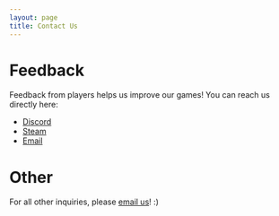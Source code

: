 ```yaml
---
layout: page
title: Contact Us
---
```


# Feedback

Feedback from players helps us improve our games! You can reach us directly here:

* [Discord](https://discord.gg/JGeVt5XwPP)
* [Steam](https://steamcommunity.com/app/1110620)
* [Email](mailto:anthropicstudio+support@gmail.com)

# Other

For all other inquiries, please [email us](mailto:anthropicstudios@gmail.com)! :)
